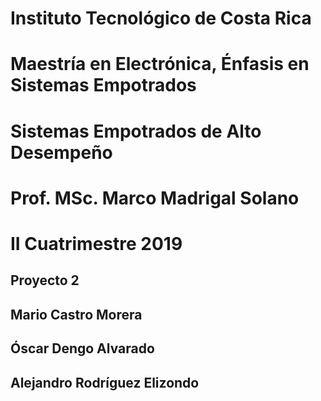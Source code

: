 # Instituto Tecnológico de Costa Rica
# Maestría en Electrónica, Énfasis en Sistemas Empotrados
# Sistemas Empotrados de Alto Desempeño
# Prof. MSc. Marco Madrigal Solano
# II Cuatrimestre 2019
## Proyecto 2
## Mario Castro Morera
## Óscar Dengo Alvarado
## Alejandro Rodríguez Elizondo
